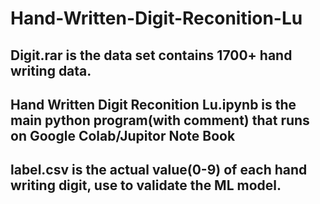 # Hand-Written-Digit-Reconition-Lu

## Digit.rar is the data set contains 1700+ hand writing data. 
## Hand Written Digit Reconition Lu.ipynb is the main python program(with comment) that runs on Google Colab/Jupitor Note Book
## label.csv is the actual value(0-9) of each hand writing digit, use to validate the ML model.

